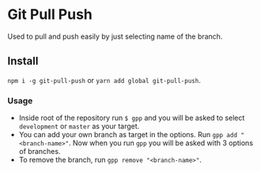 # Git Pull Push

Used to pull and push easily by just selecting name of the branch.

## Install

`npm i -g git-pull-push` or `yarn add global git-pull-push`.

### Usage

* Inside root of the repository run `$ gpp` and you will be asked to select `development` or `master` as your target.
* You can add your own branch as target in the options. Run `gpp add "<branch-name>"`. Now when you run `gpp` you will be asked with 3 options of branches.
* To remove the branch, run `gpp remove "<branch-name>"`.
